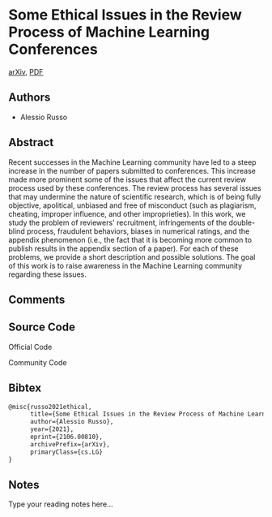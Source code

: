 
# Some Ethical Issues in the Review Process of Machine Learning Conferences

[arXiv](https://arxiv.org/abs/2106.0810), [PDF](https://arxiv.org/pdf/2106.0810.pdf)

## Authors

- Alessio Russo

## Abstract

Recent successes in the Machine Learning community have led to a steep increase in the number of papers submitted to conferences. This increase made more prominent some of the issues that affect the current review process used by these conferences. The review process has several issues that may undermine the nature of scientific research, which is of being fully objective, apolitical, unbiased and free of misconduct (such as plagiarism, cheating, improper influence, and other improprieties). In this work, we study the problem of reviewers' recruitment, infringements of the double-blind process, fraudulent behaviors, biases in numerical ratings, and the appendix phenomenon (i.e., the fact that it is becoming more common to publish results in the appendix section of a paper). For each of these problems, we provide a short description and possible solutions. The goal of this work is to raise awareness in the Machine Learning community regarding these issues.

## Comments



## Source Code

Official Code



Community Code



## Bibtex

```tex
@misc{russo2021ethical,
      title={Some Ethical Issues in the Review Process of Machine Learning Conferences}, 
      author={Alessio Russo},
      year={2021},
      eprint={2106.00810},
      archivePrefix={arXiv},
      primaryClass={cs.LG}
}
```

## Notes

Type your reading notes here...

